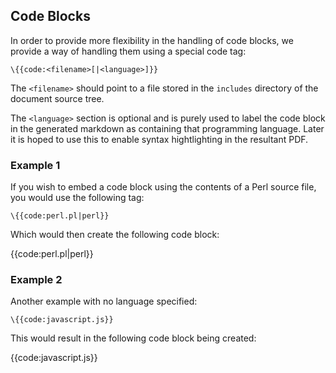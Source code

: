 ## Code Blocks

In order to provide more flexibility in the handling of code blocks, we provide
a way of handling them using a special code tag:

	\{{code:<filename>[|<language>]}}

The `<filename>` should point to a file stored in the `includes` directory of
the document source tree.

The `<language>` section is optional and is purely used to label the code block
in the generated markdown as containing that programming language. Later it is
hoped to use this to enable syntax hightlighting in the resultant PDF.

### Example 1

If you wish to embed a code block using the contents of a Perl source file, you
would use the following tag:

	\{{code:perl.pl|perl}}

Which would then create the following code block:

{{code:perl.pl|perl}}

### Example 2

Another example with no language specified:

	\{{code:javascript.js}}

This would result in the following code block being created:

{{code:javascript.js}}
